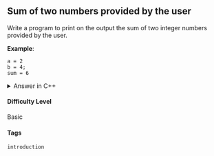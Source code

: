 ## Sum of two numbers provided by the user

Write a program to print on the output the sum of two integer numbers provided by the user.

**Example**:

```console
a = 2
b = 4;
sum = 6
```

<details>
  <summary>Answer in C++</summary>

  ```cpp
    #include <iostream>

    using namespace std;

    int main(){

        int a;
        int b;
        int sum;

        cout << "a = "; 
        cin >> a;
        cout << "b = "; 
        cin >> b;

        sum = a + b;

        cout << sum << endl;

    }
  ```

</details>

#### Difficulty Level

Basic

#### Tags

```introduction```